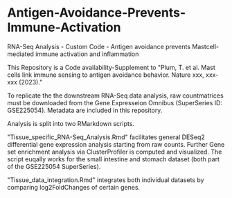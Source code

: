 # Antigen-Avoidance-Prevents-Immune-Activation

RNA-Seq Analysis - Custom Code - Antigen avoidance prevents Mastcell-mediated immune activation and inflammation

This Repository is a Code availability-Supplement to "Plum, T. et al. Mast cells link immune sensing to antigen avoidance behavior. Nature xxx, xxx-xxx (2023)."

To replicate the the downstream RNA-Seq data analysis, raw countmatrices must be downloaded from the Gene Expresseion Omnibus (SuperSeries ID: GSE225054). Metadata are included in this repository.


Analysis is split into two RMarkdown scripts. 

"Tissue_specific_RNA-Seq_Analysis.Rmd" facilitates general DESeq2 differential gene expression analysis starting from raw counts. Further Gene set enrichment analysis via ClusterProfiler is computed and visualized. The script euqally works for the small intestine and stomach dataset (both part of the GSE225054 SuperSeries).

"Tissue_data_integration.Rmd" integrates both individual datasets by comparing log2FoldChanges of certain genes.
